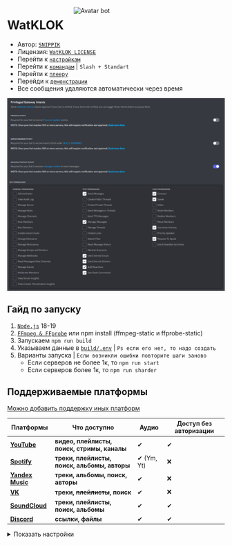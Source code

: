 [<img align="right" alt="Avatar bot" width="350px" src="https://media.discordapp.net/attachments/1016995045783633940/1066418989061910558/Icon_NG.png" />](https://discordapp.com/users/623170593268957214)
# WatKLOK
- Автор: [`SNIPPIK`](https://github.com/SNIPPIK)
- Лицензия: [`WatKLOK LICENSE`](LICENSE.md)
- Перейти к [`настройкам`](db/Config.json)
- Перейти к [`командам`](src/Handler/Commands) | `Slash + Standart`
- Перейти к [`плееру`](src/AudioPlayer)
- Перейди к [`демонстрации`](https://www.youtube.com/watch?v=ncvpyWaxycw)
- Все сообщения удаляются автоматически через время

<img align="center" alt="PGI Settings" width="1000px" src="https://github.com/SNIPPIK/WatKLOK/blob/v2/.github/resource/PGI.png?raw=true" />

<img align="center" alt="Bot Permissions" width="1000px" src="https://github.com/SNIPPIK/WatKLOK/blob/v2/.github/resource/Bot Permissions.png?raw=true" />

## Гайд по запуску
1. [`Node.js`](https://nodejs.org/ru/) 18-19
2. [`FFmpeg & FFprobe`](https://ffmpeg.org/) или npm install (ffmpeg-static и ffprobe-static)
3. Запускаем `npm run build`
4. Указываем данные в [`build/.env`](build/.env) | `Ps если его нет, то надо создать`
5. Варианты запуска | `Если возникли ошибки повторите шаги заново`
   - Если серверов не более 1к, то `npm run start`
   - Если серверов более 1к, то `npm run sharder`

## Поддерживаемые платформы
[Можно добавить поддержку иных платформ](src/AudioPlayer/Structures/SongSupport.ts)

| Платформы                                    | Что доступно                                 | Аудио                    | Доступ без авторизации |
|----------------------------------------------|----------------------------------------------|--------------------------|------------------------|
| [**YouTube**](https://www.youtube.com/)      | **видео, плейлисты, поиск, стримы, каналы**  | ✔                        | ✔                     |
| [**Spotify**](https://open.spotify.com/)     | **треки, плейлисты, поиск, альбомы, авторы** | ✔ (Ym, Yt)               | ❌                    |
| [**Yandex Music**](https://music.yandex.ru/) | **треки, альбомы, поиск, авторы**            | ✔                        | ❌                    |
| [**VK**](https://vk.com/)                    | **треки, ~~плейлисты~~, поиск**              | ✔                        | ❌                    |
| [**SoundCloud**](https://soundcloud.com/)    | **треки, плейлисты, поиск, альбомы**         | ✔                        | ✔                     |
| [**Discord**](https://discord.com/)          | **ссылки, файлы**                            | ✔                        | ✔                     |

<details>
  <summary>Показать настройки</summary>

### Настройки
1. [`.env`](.env) | для не публичных данных
   ```dotenv
    TOKEN="" #Discord bot token
    SPOTIFY_ID="" #Spotify client id
    SPOTIFY_SECRET="" #Spotify client secket
    SOUNDCLOUD="" #Soundcloud client id
    VK_TOKEN="" #Vk auth token (user token, not a bot token)
    YANDEX="" #Ссылка для получения токена https://oauth.yandex.ru/authorize?response_type=token&client_id=23cabbbdc6cd418abb4b39c32c41195d
   ```
2. [`Cookie.json`](db/Cookie.json) | необходим для видео 18+ (**YouTube**)
    ```json5
   {
      "Cookie": ""
   }
   ```
3. [`Config.json`](db/Config.json) | основные настройки
   ```json5
   {
      "APIs": {
         //Лимиты размеров (плейлиста, поиска, топ треков автора)
         "limits": {
            "playlist": 50, //playlist, album
            "search": 15,
            "author": 5
         },

        //Отображать ошибки запросов платформ (ошибки будут видны только в консоли)
        "showErrors": false,
        
        //Отправлять сообщения об ошибках (ошибки будут видны в канале если он указан Channels.sendErrors)
        "sendErrors": false,
      
        //Отображать сообщение о том что нет поддержки аудио у платформ указанных в SongSupport<PlatformsAudio>
        "showWarningAudio": true
      },
      "Channels": {
        //ID канала на который будут отображаться ошибки
        "sendErrors": "",
   
        //ID канала на котором будут отображаться пользователи покинувшие сервер
        "removeUser": ""
      },
      "Bot": {
         "ignoreErrors": true, //Игнорировать ошибки
         "prefix": "!", //Префикс
         "OwnerIDs": [], //Пользователи у которых есть доступ к разделу Owner

         //Бот будет делать вид, что пишет в текстовый канал
         "TypingMessage": true
      },
      //Режим отладки
      "Debug": false,

      //Настройки музыки
      "Music": {
         "CacheMusic": false, //Кешировать музыку? (Значительно ускоряет работу фильтров и seek, как уменьшает кол-во запросов на сервера)
         "CacheDir": "AudioCache", //Путь, где будет сохраниться кеш музыки

         //Отправить ли сообщение о том что производится запрос на <platform>.<type>
         //Параметр игнорирует что в APIs<showWarningAudio>. Если этот параметр выключен, то showWarningAudio будет неактивен независимо от аргумента
         "showGettingData": false,
   
         //Настройки плеера
         "AudioPlayer": {
            "methodSendPackets": "djs", //Каким образом отправлять пакеты (старым способом - djs, новым способом - new)
   
            "sendDuration": 20, //Задержка до начала отправления пакетов
            "updateMessage": 15 //С какой скоростью обновлять сообщение (текущий трек или сейчас играет)
         },
          //Прогресс бар текущего трека
         "ProgressBar": {
            "enable": true, //Состояние (отображать или не отображать)
            "empty": "─", //После точки будет идти empty
            "full": "─", //До точки будет идти full
            "button": "⚪" //Сама точка
         },
         //Настройки аудио
         "Audio": {
             "bitrate": "256k", //Битрейт аудио
             "transition": true //Более плавный переход от одного потока к другому
         },
        //Если у трека, плейлиста, альбома нет картинки будет выбрана _found или _image
        //Если автор трека верифицированный то будет выбрана ver, если нет то _ver
        "images": {
            "ver": "https://media.discordapp.net/attachments/815897363188154408/1028014390299082852/Ok.png",
            "_ver": "https://media.discordapp.net/attachments/815897363188154408/1028014389934174308/Not.png",
            "_found": "https://media.discordapp.net/attachments/815897363188154408/1028014390752055306/WTF.png",
            "_image": "https://media.discordapp.net/attachments/815897363188154408/1028014391146328124/MusciNote.png"
        },
        //Кнопки под сообщение о текущем треке
        //Вариации [{id: "ID emoji"}] или [{name: "emoji"}]
        //Поддержка больших кол-во кнопок будет введена позже
        "Buttons": [
            { "name": "⏪" }, { "name": "⏯" }, { "name": "⏩" }, { "name": "🔃" }
        ]
      },

      //Настройка меню
      "ReactionMenuSettings": {
         "emojis": {
            "back": "⬅️", //Кнопка назад
            "next": "➡️", //Кнопка вперед
            "cancel": "❌" //Удаление меню
         }
      },
   
      //Для голосования (по типу skip, remove, seek)
      "Voting": ["✅", "❌"]
   }
   ```
4. [`Filters.json`](db/Filters.json) | Можно добавлять свои фильтры в конфиг | [`FFmpeg Docs`](https://ffmpeg.org/ffmpeg.html)
    ```json5
   [
      {
         "names": ["name"], //Названия
         "description": "Типа описание", //Описание

         //Сам аргумент, если указывать args то необходимо что-бы в конце аргумента было =
         //Пример atempo=
         "filter": "Аргумент для FFmpeg",

         //Мин, макс - мин и макс аргументы для фильтра
         //Если аргумент не нужен, оставить false
         "args": [1, 3],

         //Ускоряется ли музыка, да то как (arg - ускоряется аргументом, 1.25 - ускоряется в 1.25)
         //Влияет на progress bar
         "speed": "arg"
      }
   ]
     ```
</details>